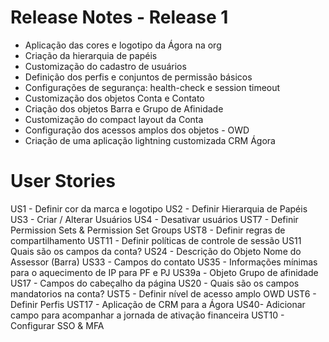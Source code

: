# Release Notes - Release 1

- Aplicação das cores e logotipo da Ágora na org
- Criação da hierarquia de papéis
- Customização do cadastro de usuários
- Definição dos perfis e conjuntos de permissão básicos
- Configurações de segurança: health-check e session timeout
- Customização dos objetos Conta e Contato
- Criação dos objetos Barra e Grupo de Afinidade
- Customização do compact layout da Conta
- Configuração dos acessos amplos dos objetos - OWD
- Criação de uma aplicação lightning customizada CRM Ágora

# User Stories

US1 - Definir cor da marca e logotipo
US2 - Definir Hierarquia de Papéis
US3 - Criar / Alterar Usuários
US4 - Desativar usuários
UST7 - Definir Permission Sets & Permission Set Groups
UST8 - Definir regras de compartilhamento
UST11 - Definir políticas de controle de sessão
US11 Quais são os campos da conta?
US24 - Descrição do Objeto Nome do Assessor (Barra)
US33 - Campos do contato
US35 - Informações mínimas para o aquecimento de IP para PF e PJ
US39a - Objeto Grupo de afinidade
US17 - Campos do cabeçalho da página
US20 - Quais são os campos mandatorios na conta?
UST5 - Definir nível de acesso amplo OWD
UST6 - Definir Perfis
UST17 - Aplicação de CRM para a Ágora
US40- Adicionar campo para acompanhar a jornada de ativação financeira
UST10 - Configurar SSO & MFA